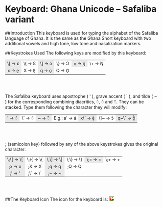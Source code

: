 <head>
<title>Keyman/kmfl Keyboard for Safaliba (SAF)</title>
<meta name="author" content="Wes Peacock">
</head>

# Keyboard: Ghana Unicode &ndash; Safaliba variant

##Introduction
This keyboard is used for typing the alphabet of the Safaliba language of Ghana. It is the same as the Ghana Short keyboard with two additional vowels and high tone, low tone and nasalization markers.

##Keystrokes Used
The following keys are modified by this keyboard:

<table width="80%">
	<tr>
		<td align="center" bgcolor="#E9E9E9"> \[ → ɛ  </td>
		<td align="center">  \{ → Ɛ  </td>
		<td align="center" bgcolor="#E9E9E9">  \] → ɔ  </td>
		<td align="center">  \} → Ɔ  </td>
		<td align="center" bgcolor="#E9E9E9"> = → ŋ  </td>
		<td align="center">  \+ → Ŋ  </td>
	</tr>
	<tr>
		<td align="center" bgcolor="#E9E9E9"> x → e&#817; </td>
		<td align="center">  X → E&#817; </td>
		<td align="center" bgcolor="#E9E9E9"> q → o&#817; </td>
		<td align="center">  Q → O&#817;  </td>
	</tr>
</table>
<br><br>

The Safaliba keyboard uses apostrophe ( ' ), grave accent ( \` ), and tilde ( ~ ) for the corresponding combining diacritics, &#9676;&#769;, &#9676;&#768; and  &#9676;&#771;. They can be stacked. Type them following the character they will modify:

 <table width="90%">
	<tr>
		<td align="center" bgcolor="#E9E9E9"> ' → &#9676;&#769;  </td>
		<td align="center">  \` → &#9676;&#768;  </td>
		<td align="center" bgcolor="#E9E9E9"> ~ →  &#9676;&#771; </td>
		<td align="center" > E.g.: a'  → a&#769; </td>
		<td align="center"  bgcolor="#E9E9E9">x\`  → e&#817;&#768; </td>
		<td align="center" > \]~   →  ɔ&#771;</td>
		<td align="center"  bgcolor="#E9E9E9">q~\`  → o&#817;&#771;&#768; </td>
	</tr>
</table>
<br><br>

; (semicolon key) followed by any of the above keystrokes gives the original character:

 <table width="80%">
    <tr>
       <td align="center" bgcolor="#E9E9E9"> \;\[ → \[   </td>
        <td align="center"> \;\{ → \{ </td>
        <td align="center" bgcolor="#E9E9E9"> \;\] → \]   </td>
        <td align="center"> \;\} → \}  </td>
        <td align="center" bgcolor="#E9E9E9"> \;= → =</td>
        <td align="center"> \;+ → +  </td>
     </tr>
	<tr>
		<td align="center" bgcolor="#E9E9E9"> ;x → x  </td>
		<td align="center">  ;X → X  </td>
		<td align="center" bgcolor="#E9E9E9"> ;q → q  </td>
		<td align="center">  ;Q → Q  </td>
	</tr>
	<tr>
		<td align="center" bgcolor="#E9E9E9"> ;' → '  </td>
		<td align="center">  ;\` → \`  </td>
		<td align="center" bgcolor="#E9E9E9"> ;~ → ~  </td>
	</tr>
</table>
<br><br>
      
##The Keyboard Icon
The icon for the keyboard is: ![alt text](../source/GhanaUnicode-SAF.bmp)
